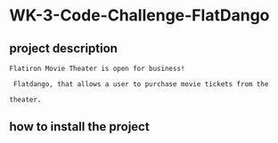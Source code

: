 # WK-3-Code-Challenge-FlatDango

## project description
    Flatiron Movie Theater is open for business! 

     Flatdango, that allows a user to purchase movie tickets from the

    theater.

## how to install the project